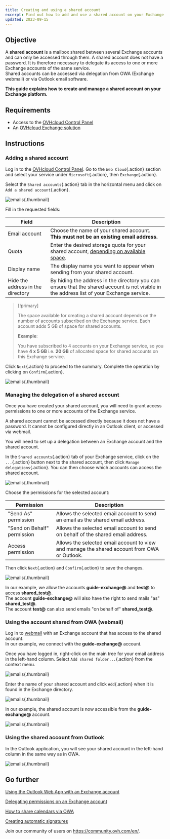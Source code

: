 ```yaml
---
title: Creating and using a shared account
excerpt: Find out how to add and use a shared account on your Exchange email solution
updated: 2023-09-15
---
```


## Objective

A **shared account** is a mailbox shared between several Exchange accounts and can only be accessed through them. A shared account does not have a password. It is therefore necessary to delegate its access to one or more Exchange accounts of the same service.
<br>Shared accounts can be accessed via delegation from OWA (Exchange webmail) or via Outlook email software.

**This guide explains how to create and manage a shared account on your Exchange platform.**

## Requirements

- Access to the [OVHcloud Control Panel](/links/manager)
- An [OVHcloud Exchange solution](/links/web/emails-hosted-exchange)

## Instructions

### Adding a shared account

Log in to the [OVHcloud Control Panel](/links/manager). Go to the `Web Cloud`{.action} section and select your service under `Microsoft`{.action}, then `Exchange`{.action}.

Select the `Shared accounts`{.action} tab in the horizontal menu and click on `Add a shared account`{.action}.

![emails](images/exchange-shared_accounts01.png){.thumbnail}

Fill in the requested fields:

|Field|Description|
|---|---|
|Email account|Choose the name of your shared account. **This must not be an existing email address.**|
|Quota|Enter the desired storage quota for your shared account, [depending on available space](#size).|
|Display name|The display name you want to appear when sending from your shared account.|
|Hide the address in the directory|By hiding the address in the directory you can ensure that the shared account is not visible in the address list of your Exchange service.|

<a name="size"></a>

> [!primary]
>
> The space available for creating a shared account depends on the number of accounts subscribed on the Exchange service. Each account adds 5 GB of space for shared accounts.
>
> **Example**:
>
> You have subscribed to 4 accounts on your Exchange service, so you have **4 x 5 GB** i.e. **20 GB** of allocated space for shared accounts on this Exchange service.

Click `Next`{.action} to proceed to the summary. Complete the operation by clicking on `Confirm`{.action}.

![emails](images/exchange-shared_accounts02.png){.thumbnail}

### Managing the delegation of a shared account

Once you have created your shared account, you will need to grant access permissions to one or more accounts of the Exchange service.

A shared account cannot be accessed directly because it does not have a password. It cannot be configured directly in an Outlook client, or accessed via webmail.

You will need to set up a delegation between an Exchange account and the shared account.

In the `Shared accounts`{.action} tab of your Exchange service, click on the `...`{.action} button next to the shared account, then click `Manage  delegations`{.action}. You can then choose which accounts can access the shared account.

![emails](images/exchange-shared_accounts03.png){.thumbnail}

Choose the permissions for the selected account:

|Permission|Description|
|---|---|
|"Send As" permission|Allows the selected email account to send an email as the shared email address.|
|"Send on Behalf" permission|Allows the selected email account to send on behalf of the shared email address.|
|Access permission|Allows the selected email account to view and manage the shared account from OWA or Outlook.|

Then click `Next`{.action} and `Confirm`{.action} to save the changes.

![emails](images/exchange-shared_accounts04.png){.thumbnail}

In our example, we allow the accounts **guide-exchange@** and **test@** to access **shared_test@**.
<br>The account **guide-exchange@** will also have the right to send mails "as" **shared_test@**.
<br>The account **test@** can also send emails "on behalf of" **shared_test@**.

### Using the account shared from OWA (webmail)

Log in to [webmail](https://www.ovh.co.uk/mail/) with an Exchange account that has access to the shared account.
<br>In our example, we connect with the **guide-exchange@** account.

Once you have logged in, right-click on the main tree for your email address in the left-hand column. Select `Add shared folder...`{.action} from the context menu. 

![emails](images/exchange-shared_accounts05.png){.thumbnail}

Enter the name of your shared account and click `Add`{.action} when it is found in the Exchange directory.

![emails](images/exchange-shared_accounts06.png){.thumbnail}

In our example, the shared account is now accessible from the **guide-exchange@** account.

![emails](images/exchange-shared_accounts07.png){.thumbnail}

### Using the shared account from Outlook

In the Outlook application, you will see your shared account in the left-hand column in the same way as in OWA.

![emails](images/exchange-shared_accounts10.png){.thumbnail}

## Go further

[Using the Outlook Web App with an Exchange account](/pages/web_cloud/email_and_collaborative_solutions/using_the_outlook_web_app_webmail/email_owa)

[Delegating permissions on an Exchange account](/pages/web_cloud/email_and_collaborative_solutions/microsoft_exchange/feature_delegation)

[How to share calendars via OWA](/pages/web_cloud/email_and_collaborative_solutions/using_the_outlook_web_app_webmail/owa_calendar_sharing)

[Creating automatic signatures](/pages/web_cloud/email_and_collaborative_solutions/microsoft_exchange/feature_footers)

Join our community of users on <https://community.ovh.com/en/>.

